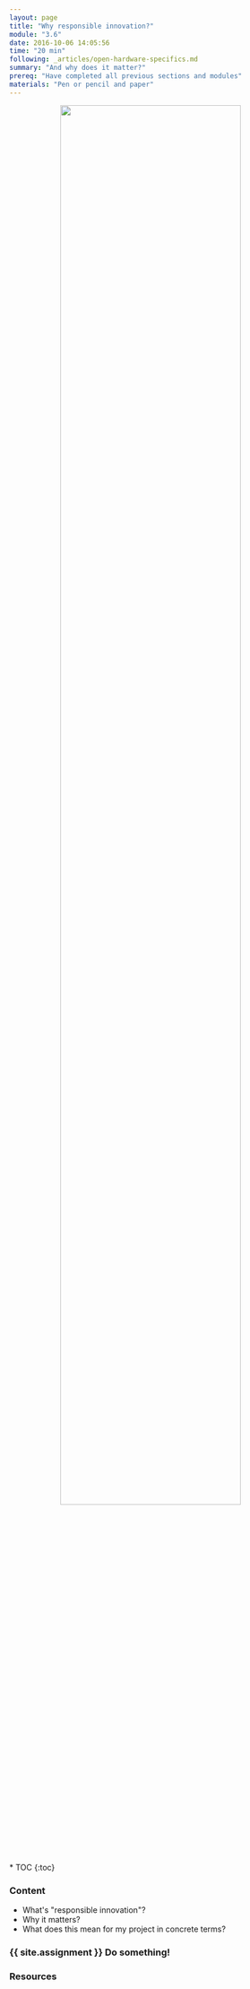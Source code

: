 ```yaml
---
layout: page
title: "Why responsible innovation?"
module: "3.6"
date: 2016-10-06 14:05:56
time: "20 min"
following: _articles/open-hardware-specifics.md
summary: "And why does it matter?"
prereq: "Have completed all previous sections and modules"
materials: "Pen or pencil and paper"
---
```

<p align="center">
<img src="https://raw.githubusercontent.com/ohwmakers/OHM-curriculum/gh-pages/img/work_in_progress_banner.svg" width="80%"/>
</p>
* TOC
{:toc}

### Content

- What's "responsible innovation"?
- Why it matters?
- What does this mean for my project in concrete terms?

### {{ site.assignment }} Do something!

### Resources
